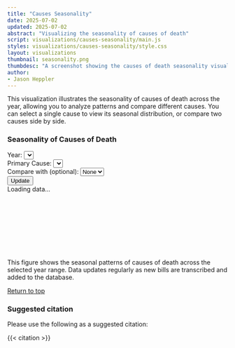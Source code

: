 ```yaml
---
title: "Causes Seasonality"
date: 2025-07-02
updated: 2025-07-02
abstract: "Visualizing the seasonality of causes of death"
script: visualizations/causes-seasonality/main.js
styles: visualizations/causes-seasonality/style.css
layout: visualizations
thumbnail: seasonality.png
thumbdesc: "A screenshot showing the causes of death seasonality visualization."
author:
- Jason Heppler
---
```


This visualization illustrates the seasonality of causes of death across the year, allowing you to analyze patterns and compare different causes. You can select a single cause to view its seasonal distribution, or compare two causes side by side.

<div id="row">
    <h3 id="chart-title">Seasonality of Causes of Death</h3>
    <div class="flex flex-row space-x-4 mb-6">
        <div class="flex flex-col">
            <label for="year" class="block text-gray-700 text-sm font-bold">Year:</label>
            <select id="year" class="shadow appearance-none border rounded w-full py-2 px-3 text-gray-700 leading-tight w-32 focus:outline-none focus:shadow-outline"></select>
        </div>
        <div class="flex flex-col">
            <label for="cause1" class="block text-gray-700 text-sm font-bold">Primary Cause:</label>
            <select id="cause1" class="shadow appearance-none border rounded w-full py-2 px-3 text-gray-700 leading-tight focus:outline-none focus:shadow-outline"></select>
        </div>
        <div class="flex flex-col">
            <label for="cause2" class="block text-gray-700 text-sm font-bold">Compare with (optional):</label>
            <select id="cause2" class="shadow appearance-none border rounded w-full py-2 px-3 text-gray-700 leading-tight focus:outline-none focus:shadow-outline">
                <option value="">None</option>
            </select>
        </div>
        <div class="flex items-end">
            <button id="update-button" type="button" class="rounded border border-gray-200 bg-white text-sm font-medium px-4 py-2 text-gray-900 hover:bg-dbn-blue hover:text-black focus:z-10 focus:ring-2 focus:ring-blue-700 focus:text-blue-700">Update</button>
        </div>
    </div>
    <div class="loading_chart">Loading data...</div>
    <svg id="chart"></svg>
    <figcaption>This figure shows the seasonal patterns of causes of death across the selected year range. Data updates regularly as new bills are transcribed and added to the database.</figcaption>
    <p><a href="#top">Return to top</a></p>
</div>

### Suggested citation

Please use the following as a suggested citation:

{{< citation >}}
